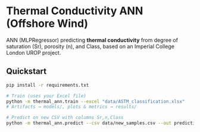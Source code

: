 # Thermal Conductivity ANN (Offshore Wind)

ANN (MLPRegressor) predicting **thermal conductivity** from degree of saturation (Sr), porosity (n), and Class, based on an Imperial College London UROP project.

## Quickstart

```bash
pip install -r requirements.txt

# Train (uses your Excel file)
python -m thermal_ann.train --excel "data/ASTM_classification.xlsx"
# Artifacts → models/, plots & metrics → results/

# Predict on new CSV with columns Sr,n,Class
python -m thermal_ann.predict --csv data/new_samples.csv --out predictions.csv
